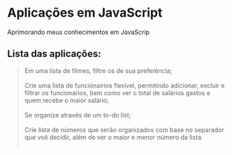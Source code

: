 # Aplicações em JavaScript
Aprimorando meus conhecimentos em JavaScrip
## Lista das aplicações: 

> Em uma lista de filmes, filtre os de sua preferência; <br><br>
> Crie uma lista de funciónairios flexível, permitindo adicionar, excluir e filtrar os funcionários, bem como ver o total de salários gastos e quem recebe
> o maior salário; <br><br>
> Se organize através de um to-do list; <br><br>
> Crie lista de números que serão organizados com base no separador que voê decidir, além de ver o maior e menor número da lista. <br><br>

